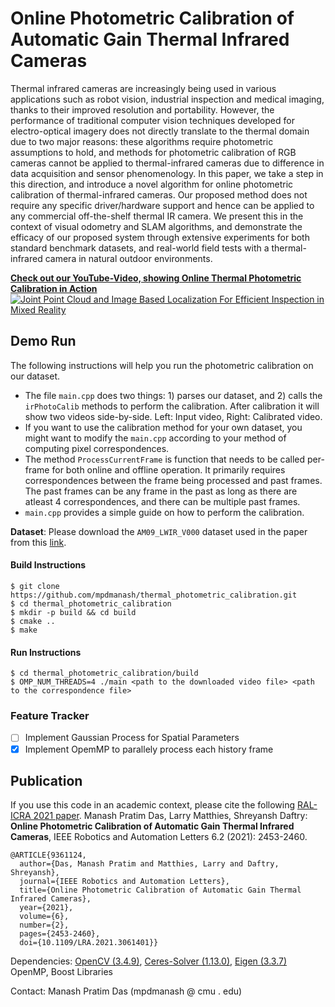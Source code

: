 # Online Photometric Calibration of Automatic Gain Thermal Infrared Cameras
Thermal infrared cameras are increasingly being used in various applications such as robot vision, industrial inspection and medical imaging, thanks to their improved resolution and portability. However, the performance of traditional computer vision techniques developed for electro-optical imagery does not directly translate to the thermal domain due to two major reasons: these algorithms require photometric assumptions to hold, and methods for photometric calibration of RGB cameras cannot be applied to thermal-infrared cameras due to difference in data acquisition and sensor phenomenology. In this paper, we take a step in this direction, and introduce a novel algorithm for online photometric calibration of thermal-infrared cameras. Our proposed method does not require any specific driver/hardware support and hence can be applied to any commercial off-the-shelf thermal IR camera. We present this in the context of visual odometry and SLAM algorithms, and demonstrate the efficacy of our proposed system through extensive experiments for both standard benchmark datasets, and real-world field tests with a thermal-infrared camera in natural outdoor environments.

[**Check out our YouTube-Video, showing Online Thermal Photometric Calibration in Action**](https://youtu.be/364V3xBG1Tg)  
[![Joint Point Cloud and Image Based Localization For Efficient Inspection in Mixed Reality](https://img.youtube.com/vi/364V3xBG1Tg/0.jpg)](https://youtu.be/364V3xBG1Tg)

## Demo Run
The following instructions will help you run the photometric calibration on our dataset. 
- The file `main.cpp` does two things: 1) parses our dataset, and 2) calls the `irPhotoCalib` methods to perform the calibration. After calibration it will show two videos side-by-side. Left: Input video, Right: Calibrated video.
- If you want to use the calibration method for your own dataset, you might want to modify the `main.cpp` according to your method of computing pixel correspondences.
- The method `ProcessCurrentFrame` is function that needs to be called per-frame for both online and offline operation. It primarily requires correspondences between the frame being processed and past frames. The past frames can be any frame in the past as long as there are atleast 4 correspondences, and there can be multiple past frames.
- `main.cpp` provides a simple guide on how to perform the calibration.

**Dataset**: Please download the `AM09_LWIR_V000` dataset used in the paper from this [link](https://drive.google.com/drive/folders/1DsyX6myzVltz4anhkW2wOiWvEQBtkGIX?usp=sharing).
#### Build Instructions
```
$ git clone https://github.com/mpdmanash/thermal_photometric_calibration.git
$ cd thermal_photometric_calibration
$ mkdir -p build && cd build
$ cmake ..
$ make
```
#### Run Instructions
```
$ cd thermal_photometric_calibration/build
$ OMP_NUM_THREADS=4 ./main <path to the downloaded video file> <path to the correspondence file>
```
### Feature Tracker
- [ ] Implement Gaussian Process for Spatial Parameters 
- [x] Implement OpemMP to parallely process each history frame

## Publication
If you use this code in an academic context, please cite the following [RAL-ICRA 2021 paper](https://ieeexplore.ieee.org/document/93611249).
Manash Pratim Das, Larry Matthies, Shreyansh Daftry: **Online Photometric Calibration of Automatic Gain Thermal Infrared Cameras**, IEEE Robotics and Automation Letters 6.2 (2021): 2453-2460.

```
@ARTICLE{9361124,
  author={Das, Manash Pratim and Matthies, Larry and Daftry, Shreyansh},
  journal={IEEE Robotics and Automation Letters}, 
  title={Online Photometric Calibration of Automatic Gain Thermal Infrared Cameras}, 
  year={2021},
  volume={6},
  number={2},
  pages={2453-2460},
  doi={10.1109/LRA.2021.3061401}}
```


Dependencies: [OpenCV (3.4.9)](https://github.com/opencv/opencv), [Ceres-Solver (1.13.0)](http://ceres-solver.org/), [Eigen (3.3.7)](https://eigen.tuxfamily.org/index.php?title=Main_Page) OpenMP, Boost Libraries 


Contact: Manash Pratim Das (mpdmanash @ cmu . edu)
